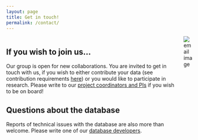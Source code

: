 ```yaml
---
layout: page
title: Get in touch!
permalink: /contact/
---
```


<div class="columns"> 
<div class="column is-four-fifths" markdown="1">

## If you wish to join us...

Our group is open for new collaborations. You are invited to get in touch with us, if you wish to either contribute your data (see contribution requirements [here]({{site.url}}{{site.baseurl}}/contribute/)) or you would like to participate in research. Please write to our [project coordinators and PIs]({{site.url}}{{site.baseurl}}/team/people/#project-coordination-and-database-development) if you wish to be on board! 

## Questions about the database

Reports of technical issues with the database are also more than welcome. Please write one of our [database developers]({{site.url}}{{site.baseurl}}/team/people/#project-coordination-and-database-development). 

</div>
<div class="column is-one-fifth">
<img src="{{site.url}}{{site.baseurl}}/images/misc/email.jpg" alt="email image">
</div>
</div>
